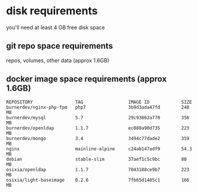# disk requirements
  you'll need at least 4 GB free disk space

## git repo space requirements
  repos, volumes, other data (approx 1.6GB)

## docker image space requirements (approx 1.6GB)

```
REPOSITORY                TAG                 IMAGE ID            SIZE
burnerdev/nginx-php-fpm   php7                3b9d3ada47fd        248 MB
burnerdev/mysql           5.7                 29c93862a770        356 MB
burnerdev/openldap        1.1.7               ec080a90d735        223 MB
burnerdev/mongo           3.4                 3494c77dade2        359 MB
nginx                     mainline-alpine     c24ab147adf9        54.3 MB
debian                    stable-slim         37aef1c5c9bc        80 MB
osixia/openldap           1.1.7               7043188ce9b7        223 MB
osixia/light-baseimage    0.2.6               7fb65d1485c1        166 MB
```
